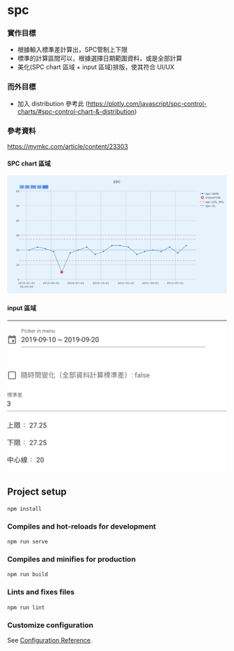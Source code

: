 # spc

### 實作目標

 - 根據輸入標準差計算出，SPC管制上下限
 - 標準的計算區間可以，根據選擇日期範圍資料，或是全部計算
 - 美化(SPC chart 區域 + input 區域)排版，使其符合 UI/UX

### 而外目標
  - 加入 distribution 參考此 (https://plotly.com/javascript/spc-control-charts/#spc-control-chart-&-distribution)

### 參考資料
https://mymkc.com/article/content/23303

#### SPC chart 區域
![image](./screen.png)

#### input 區域
![image](./input.png)

## Project setup
```
npm install
```

### Compiles and hot-reloads for development
```
npm run serve
```

### Compiles and minifies for production
```
npm run build
```

### Lints and fixes files
```
npm run lint
```

### Customize configuration
See [Configuration Reference](https://cli.vuejs.org/config/).
